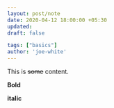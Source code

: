 ```yaml
---
layout: post/note
date: 2020-04-12 18:00:00 +05:30
updated:
draft: false

tags: ["basics"]
author: 'joe-white'
---
```


This is ~~some~~ content.

**Bold**

**italic**
